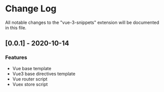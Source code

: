# Change Log

All notable changes to the "vue-3-snippets" extension will be documented in this file.

## [0.0.1] - 2020-10-14

### Features

- Vue base template
- Vue3 base directives template
- Vue router script
- Vuex store script
